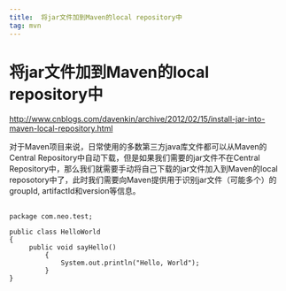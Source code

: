 ```yaml
---
title:  将jar文件加到Maven的local repository中
tag: mvn
---
```

<!-- toc -->
#  将jar文件加到Maven的local repository中

http://www.cnblogs.com/davenkin/archive/2012/02/15/install-jar-into-maven-local-repository.html

对于Maven项目来说，日常使用的多数第三方java库文件都可以从Maven的Central Repository中自动下载，但是如果我们需要的jar文件不在Central Repository中，那么我们就需要手动将自己下载的jar文件加入到Maven的local reposotory中了，此时我们需要向Maven提供用于识别jar文件（可能多个）的groupId, artifactId和version等信息。


##
```
package com.neo.test;

public class HelloWorld
{
     public void sayHello()
         {
             System.out.println("Hello, World");
         }
}

```

